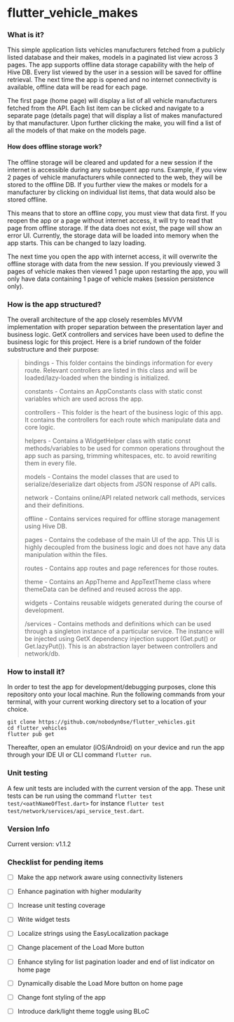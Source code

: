# flutter_vehicle_makes

### What is it?

This simple application lists vehicles manufacturers fetched from a publicly listed database and their makes, models in a paginated list view across 3 pages. The app supports offline data storage capability with the help of Hive DB. Every list viewed by the user in a session will be saved for offline retrieval. The next time the app is opened and no internet connectivity is available, offline data will be read for each page.

The first page (home page) will display a list of all vehicle manufacturers fetched from the API. Each list item can be clicked and navigate to a separate page (details page) that will display a list of makes manufactured by that manufacturer. Upon further clicking the make, you will find a list of all the models of that make on the models page.

#### How does offline storage work?
The offline storage will be cleared and updated for a new session if the internet is accessible during any subsequent app runs. Example, if you view 2 pages of vehicle manufacturers while connected to the web, they will be stored to the offline DB. If you further view the makes or models for a manufacturer by clicking on individual list items, that data would also be stored offline. 

This means that to store an offline copy, you must view that data first. If you reopen the app or a page without internet access, it will try to read that page from offline storage. If the data does not exist, the page will show an error UI. Currently, the storage data will be loaded into memory when the app starts. This can be changed to lazy loading.

The next time you open the app with internet access, it will overwrite the offline storage with data from the new session. If you previously viewed 3 pages of vehicle makes then viewed 1 page upon restarting the app, you will only have data containing 1 page of vehicle makes (session persistence only).

### How is the app structured?
The overall architecture of the app closely resembles MVVM implementation with proper separation between the presentation layer and business logic. GetX controllers and services have been used to define the business logic for this project. Here is a brief rundown of the folder substructure and their purpose:


> bindings - This folder contains the bindings information for every route. Relevant controllers are listed in this class and will be loaded/lazy-loaded when the binding is initialized.
> 
> constants - Contains an AppConstants class with static const variables which are used across the app.
>
> controllers - This folder is the heart of the business logic of this app. It contains the controllers for each route which manipulate data and core logic.
>
> helpers - Contains a WidgetHelper class with static const methods/variables to be used for common operations throughout the app such as parsing, trimming whitespaces, etc. to avoid rewriting them in every file.
>
> models - Contains the model classes that are used to serialize/deserialize dart objects from JSON response of API calls.
>
> network - Contains online/API related network call methods, services and their definitions.
>
> offline - Contains services required for offline storage management using Hive DB.
>
> pages - Contains the codebase of the main UI of the app. This UI is highly decoupled from the business logic and does not have any data manipulation within the files.
>
> routes - Contains app routes and page references for those routes.
>
> theme - Contains an AppTheme and AppTextTheme class where themeData can be defined and reused across the app.
>
> widgets - Contains reusable widgets generated during the course of development.
>
> /services - Contains methods and definitions which can be used through a singleton instance of a particular service. The instance will be injected using GetX dependency injection support (Get.put() or Get.lazyPut()). This is an abstraction layer between controllers and network/db.

### How to install it?
In order to test the app for development/debugging purposes, clone this repository onto your local machine. Run the following commands from your terminal, with your current working directory set to a location of your choice.

```
git clone https://github.com/nobodyn0se/flutter_vehicles.git
cd flutter_vehicles
flutter pub get
```

Thereafter, open an emulator (iOS/Android) on your device and run the app through your IDE UI or CLI command `flutter run`.

### Unit testing
A few unit tests are included with the current version of the app. These unit tests can be run using the command `flutter test test/<oathNameOfTest.dart>` for instance `flutter test test/network/services/api_service_test.dart`.

### Version Info
Current version: v1.1.2

### Checklist for pending items
- [ ] Make the app network aware using connectivity listeners
- [ ] Enhance pagination with higher modularity
- [ ] Increase unit testing coverage
- [ ] Write widget tests
- [ ] Localize strings using the EasyLocalization package
- [ ] Change placement of the Load More button
- [ ] Enhance styling for list pagination loader and end of list indicator on home page
- [ ] Dynamically disable the Load More button on home page
- [ ] Change font styling of the app
- [ ] Introduce dark/light theme toggle using BLoC



